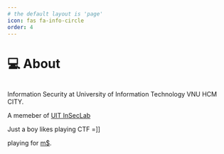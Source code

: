 ```yaml
---
# the default layout is 'page'
icon: fas fa-info-circle
order: 4
---
```


>

# 💻 About

<figure><img src="assets/img/WtVOjr6.gif" alt=""><figcaption></figcaption></figure>

Information Security at University of Information Technology VNU HCM CITY.

A memeber of [UIT InSecLab](https://inseclab.uit.edu.vn/)

Just a boy likes playing CTF =]]

playing for [m$](https://ctftime.org/team/194346).
